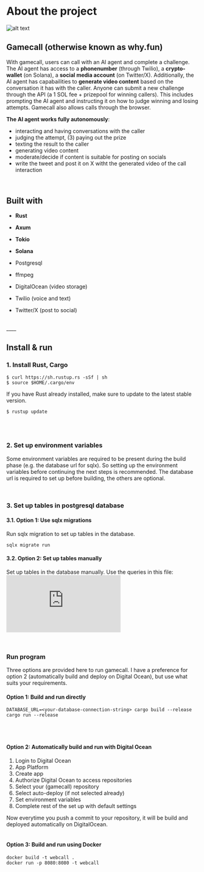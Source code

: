 # About the project

![alt text](https://github.com/Nelis-sol/gamecall/blob/main/gamecall-why-dot-fun.png "Why.fun logo")
<br />

## Gamecall (otherwise known as why.fun)

With gamecall, users can call with an AI agent and complete a challenge. The AI agent has access to a **phonenumber** (through Twilio), a **crypto-wallet** (on Solana), a **social media account** (on Twitter/X). 
Additionally, the AI agent has capabailities to **generate video content** based on the conversation it has with the caller. Anyone can submit a new challenge through the API (a 1 SOL fee + prizepool for winning callers). This includes prompting the AI agent and instructing it on how to judge winning and losing attempts. Gamecall also allows calls through the browser.

**The AI agent works fully autonomously**:
  * interacting and having conversations with the caller
  * judging the attempt, (3) paying out the prize
  * texting the result to the caller
  * generating video content
  * moderate/decide if content is suitable for posting on socials
  * write the tweet and post it on X witht the generated video of the call interaction

<br />

## Built with

  * **Rust**
  * **Axum**  
  * **Tokio**  
  * **Solana**
    
  * Postgresql
  * ffmpeg
    
  * DigitalOcean (video storage)
  * Twilio (voice and text)
  * Twitter/X (post to social)

<br />
____
<br />

## Install & run

### 1. Install Rust, Cargo
```
$ curl https://sh.rustup.rs -sSf | sh
$ source $HOME/.cargo/env
```

If you have Rust already installed, make sure to update to the latest stable version.
```
$ rustup update
```
<br /><br />

### 2. Set up environment variables
Some environment variables are required to be present during the build phase (e.g. the database url for sqlx). So setting up the environment variables before continuing the next steps is recommended. The database url is required to set up before building, the others are optional. 

<br />

### 3. Set up tables in postgresql database

   #### 3.1. Option 1: Use sqlx migrations
   Run sqlx migration to set up tables in the database. 
   ```
   sqlx migrate run
   ```

   #### 3.2. Option 2: Set up tables manually
   Set up tables in the database manually. 
   Use the queries in this file: 
   ![alt_text](https://github.com/Nelis-sol/gamecall/blob/main/migrations/20241113102717_1.up.sql "Queries to set up tables")

<br />

### Run program
Three options are provided here to run gamecall. I have a preference for option 2 (automatically build and deploy on Digital Ocean), but use what suits your requirements.

#### Option 1: Build and run directly

```
DATABASE_URL=<your-database-connection-string> cargo build --release
cargo run --release 
```
<br /><br />

#### Option 2: Automatically build and run with Digital Ocean

1. Login to Digital Ocean
2. App Platform
3. Create app
4. Authorize Digital Ocean to access repositories
5. Select your (gamecall) repository 
6. Select auto-deploy (if not selected already)
7. Set environment variables
8. Complete rest of the set up with default settings

Now everytime you push a commit to your repository, it will be build and deployed automatically on DigitalOcean.
<br /><br />

#### Option 3: Build and run using Docker

 ```
docker build -t webcall .
docker run -p 8080:8080 -t webcall
```







